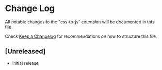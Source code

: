 # Change Log

All notable changes to the "css-to-js" extension will be documented in this file.

Check [Keep a Changelog](http://keepachangelog.com/) for recommendations on how to structure this file.

## [Unreleased]

- Initial release
